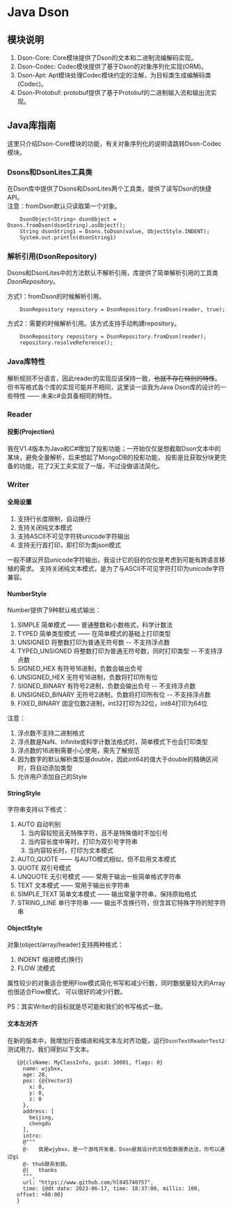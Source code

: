 # Java Dson

## 模块说明

1. Dson-Core: Core模块提供了Dson的文本和二进制流编解码实现。
2. Dson-Codec: Codec模块提供了基于Dson的对象序列化实现(ORM)。
3. Dson-Apt: Apt模块处理Codec模块约定的注解，为目标类生成编解码类(Codec)。
4. Dson-Protobuf: protobuf提供了基于Protobuf的二进制输入流和输出流实现。

## Java库指南

这里只介绍Dson-Core模块的功能，有关对象序列化的说明请跳转Dson-Codec模块。

### Dsons和DsonLites工具类

在Dson库中提供了Dsons和DsonLites两个工具类，提供了读写Dson的快捷API。  
注意：fromDson默认只读取第一个对象。

```
    DsonObject<String> dsonObject = Dsons.fromDson(dsonString).asObject();
    String dsonString1 = Dsons.toDson(value, ObjectStyle.INDENT);
    System.out.println(dsonString1)
```

### 解析引用(DsonRepository)

Dsons和DsonLites中的方法默认不解析引用，库提供了简单解析引用的工具类*DsonRepository*。

方式1：fromDson的时候解析引用。

```
    DsonRepository repository = DsonRepository.fromDson(reader, true);
```

方式2：需要的时候解析引用。该方式支持手动构建repository。

```
    DsonRepository repository = DsonRepository.fromDson(reader);
    repository.resolveReference();
```

### Java库特性

解析规则不分语言，因此reader的实现应该保持一致，~~也就不存在特别的特性~~。
但书写格式各个库的实现可能并不相同，这里谈一谈我为Java Dson库的设计的一些特性 —— 未来c#会具备相同的特性。

### Reader

#### 投影(Projection)

我在V1.4版本为Java和C#增加了投影功能；一开始仅仅是想截取Dson文本中的某块，避免全量解析，后来想起了MongoDB的投影功能，
投影是比获取分块更完备的功能，花了2天工夫实现了一版，不过没做语法简化。

### Writer

#### 全局设置

1. 支持行长度限制，自动换行
2. 支持关闭纯文本模式
3. 支持ASCII不可见字符转unicode字符输出
4. 支持无行首打印，即打印为类json模式

一般不建议开启unicode字符输出，我设计它的目的仅仅是考虑到可能有跨语言移植的需求。
支持关闭纯文本模式，是为了与ASCII不可见字符打印为unicode字符兼容。

#### NumberStyle

Number提供了9种默认格式输出：

1. SIMPLE 简单模式 —— 普通整数和小数格式，科学计数法
2. TYPED 简单类型模式 —— 在简单模式的基础上打印类型
3. UNSIGNED 将整数打印为普通无符号数 -- 不支持浮点数
4. TYPED_UNSIGNED 将整数打印为普通无符号数，同时打印类型 -- 不支持浮点数
5. SIGNED_HEX 有符号16进制，负数会输出负号
6. UNSIGNED_HEX 无符号16进制，负数将打印所有位
7. SIGNED_BINARY 有符号2进制，负数会输出负号 -- 不支持浮点数
8. UNSIGNED_BINARY 无符号2进制，负数将打印所有位 -- 不支持浮点数
9. FIXED_BINARY 固定位数2进制，int32打印为32位，int64打印为64位

注意：

1. 浮点数不支持二进制格式
2. 浮点数是NaN、Infinite或科学计数法格式时，简单模式下也会打印类型
3. 浮点数的16进制需要小心使用，需先了解规范
4. 因为数字的默认解析类型是double，因此int64的值大于double的精确区间时，将自动添加类型
5. 允许用户添加自己的Style

#### StringStyle

字符串支持以下格式：

1. AUTO 自动判别
    1. 当内容较短且无特殊字符，且不是特殊值时不加引号
    2. 当内容长度中等时，打印为双引号字符串
    3. 当内容较长时，打印为文本模式
2. AUTO_QUOTE —— 与AUTO模式相似，但不启用文本模式
3. QUOTE 双引号模式
4. UNQUOTE 无引号模式 —— 常用于输出一些简单格式字符串
5. TEXT 文本模式 —— 常用于输出长字符串
6. SIMPLE_TEXT 简单文本模式 —— 输出常量字符串，保持原始格式
7. STRING_LINE 单行字符串 —— 输出不含换行符，但含其它特殊字符的短字符串

#### ObjectStyle

对象(object/array/header)支持两种格式：

1. INDENT 缩进模式(换行)
2. FLOW 流模式

属性较少的对象适合使用Flow模式简化书写和减少行数，同时数据量较大的Array也很适合Flow模式，
可以很好的减少行数。

PS：其实Writer的目标就是尽可能和我们的书写格式一致。

#### 文本左对齐

在新的版本中，我增加行首缩进和纯文本左对齐功能，运行`DsonTextReaderTest2`测试用力，我们得到以下文本。

```
   {@{clsName: MyClassInfo, guid: 10001, flags: 0}
     name: wjybxx,
     age: 28,
     pos: {@{Vector3}
       x: 0,
       y: 0,
       z: 0
     },
     address: [
       beijing,
       chengdu
     ],
     intro: 
     @"""
     @-   我是wjybxx，是一个游戏开发者，Dson是我设计的文档型数据表达法，你可以通过gi
     @- thub联系到我。
     @|   thanks
     """,
     url: "https://www.github.com/hl845740757",
     time: {@dt date: 2023-06-17, time: 18:37:00, millis: 100, 
   offset: +08:00}
   }
```